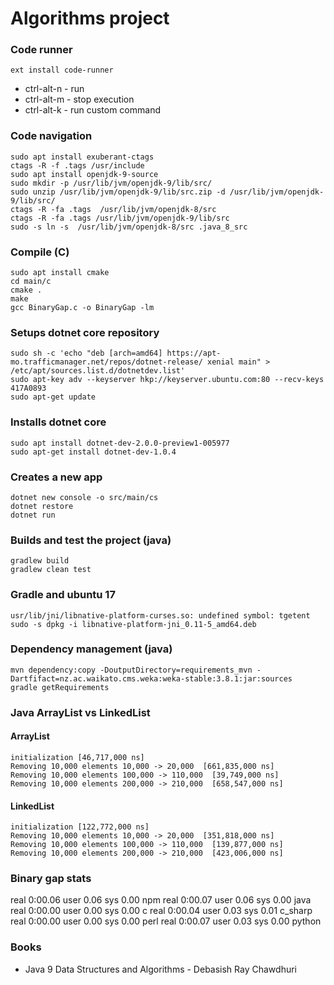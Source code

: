 # Algorithms project
### Code runner
```
ext install code-runner
```
* ctrl-alt-n - run 
* ctrl-alt-m - stop execution 
* ctrl-alt-k - run custom command 


### Code navigation
```
sudo apt install exuberant-ctags
ctags -R -f .tags /usr/include
sudo apt install openjdk-9-source
sudo mkdir -p /usr/lib/jvm/openjdk-9/lib/src/
sudo unzip /usr/lib/jvm/openjdk-9/lib/src.zip -d /usr/lib/jvm/openjdk-9/lib/src/
ctags -R -fa .tags  /usr/lib/jvm/openjdk-8/src
ctags -R -fa .tags /usr/lib/jvm/openjdk-9/lib/src
sudo -s ln -s  /usr/lib/jvm/openjdk-8/src .java_8_src
```

### Compile  (C)
```
sudo apt install cmake
cd main/c
cmake .
make
gcc BinaryGap.c -o BinaryGap -lm
```

### Setups dotnet core repository
```
sudo sh -c 'echo "deb [arch=amd64] https://apt-mo.trafficmanager.net/repos/dotnet-release/ xenial main" > /etc/apt/sources.list.d/dotnetdev.list'
sudo apt-key adv --keyserver hkp://keyserver.ubuntu.com:80 --recv-keys 417A0893
sudo apt-get update
```

### Installs dotnet core
```
sudo apt install dotnet-dev-2.0.0-preview1-005977
sudo apt-get install dotnet-dev-1.0.4
```

### Creates a new app
```
dotnet new console -o src/main/cs
dotnet restore
dotnet run
```
### Builds and test the project (java)
```
gradlew build
gradlew clean test
```
### Gradle and ubuntu 17

```
usr/lib/jni/libnative-platform-curses.so: undefined symbol: tgetent
sudo -s dpkg -i libnative-platform-jni_0.11-5_amd64.deb
```

### Dependency management (java)
```
mvn dependency:copy -DoutputDirectory=requirements_mvn -Dartfifact=nz.ac.waikato.cms.weka:weka-stable:3.8.1:jar:sources
gradle getRequirements
```

### Java ArrayList vs LinkedList
####  ArrayList
```
initialization [46,717,000 ns]
Removing 10,000 elements 10,000 -> 20,000  [661,835,000 ns]
Removing 10,000 elements 100,000 -> 110,000  [39,749,000 ns]
Removing 10,000 elements 200,000 -> 210,000  [658,547,000 ns]
```
#### LinkedList
```
initialization [122,772,000 ns]
Removing 10,000 elements 10,000 -> 20,000  [351,818,000 ns]
Removing 10,000 elements 100,000 -> 110,000  [139,877,000 ns]
Removing 10,000 elements 200,000 -> 210,000  [423,006,000 ns]
```

### Binary gap stats 
real 0:00.06    user 0.06        sys 0.00               npm
real 0:00.07    user 0.06        sys 0.00               java
real 0:00.00    user 0.00        sys 0.00               c
real 0:00.04    user 0.03        sys 0.01               c_sharp
real 0:00.00    user 0.00        sys 0.00               perl
real 0:00.07    user 0.03        sys 0.00               python

### Books

* Java 9 Data Structures and Algorithms - Debasish Ray Chawdhuri